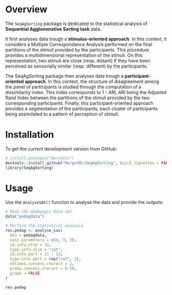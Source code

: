 
<!-- README.md is generated from README.Rmd. Please edit that file -->

# Overview

The `SeqAgSorting` package is dedicated to the statistical analysis of
**Sequential Agglomerative Sorting task** data.

It first analyses data trough a **stimulus-oriented approach**. In this
context, it considers a Multiple Correspondance Analysis performed on
the final partitions of the stimuli provided by the participants. This
procedure provides a multidimensional representation of the stimuli. On
this representation, two stimuli are close (resp. distant) if they have
been perceived as sensorially similar (resp. different) by the
participants.

The SeqAgSorting package then analyses data trough a
**participant-oriented approach**. In this context, the structure of
disagreement among the panel of participants is studied through the
computation of a dissimilarity index. This index corresponds to 1 - ARI,
ARI being the Adjusted Rand Index between the partitions of the stimuli
provided by the two corresponding participants. Finally, this
participant-oriented approach provides a segmentation of the
participants, each cluster of participants being assimilated to a
pattern of perception of stimuli.

# Installation

To get the current development version from GitHub:

``` r
# install.packages("devtools")
devtools::install_github("MargotBr/SeqAgSorting", build_vignettes = FALSE)
library(SeqAgSorting)
```

# Usage

Use the `AnalyseSAS()` function to analyse the data and provide the
outputs:

``` r
# Read the pedagogic data set
data("pedagdata")

# Perform the statistical analysis
res.pedag <- analyse_sas(
  dta = pedagdata, 
  sast.parameters = c(4, 3, 3), 
  id.info.stim = 31, 
  type.info.stim = "cat", 
  id.info.part = 11 : 12, 
  type.info.part = rep("cat", 2), 
  nbtimes.consens.charact = 2, 
  proba.consens.charact = 0.10, 
  graph = FALSE
)

res.pedag
```
